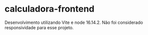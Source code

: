 # calculadora-frontend
Desenvolvimento utilizando Vite e node 16.14.2. 
Não foi considerado responsividade para esse projeto.
